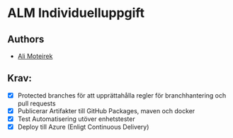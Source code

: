 # ALM Individuelluppgift

## Authors

- [Ali Moteirek](https://github.com/AliAMoteirek)

## Krav:
* [x] Protected branches för att upprättahålla regler för branchhantering och pull requests
* [x] Publicerar Artifakter till GitHub Packages, maven och docker
* [x] Test Automatisering utöver enhetstester
* [x] Deploy till Azure (Enligt Continuous Delivery)
